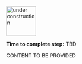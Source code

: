<img src="http://www.gosc.org/_Media/under-construction-yellow-d_med.png" width="80" alt="under construction" />

**Time to complete step:** TBD

CONTENT TO BE PROVIDED